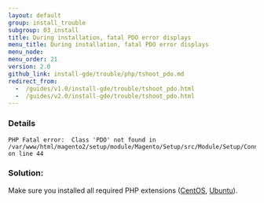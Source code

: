 ```yaml
---
layout: default
group: install_trouble
subgroup: 03_install
title: During installation, fatal PDO error displays
menu_title: During installation, fatal PDO error displays
menu_node: 
menu_order: 21
version: 2.0
github_link: install-gde/trouble/php/tshoot_pdo.md
redirect_from:
  -  /guides/v1.0/install-gde/trouble/tshoot_pdo.html
  -  /guides/v2.0/install-gde/trouble/tshoot_pdo.html
---
```


### Details

	PHP Fatal error:  Class 'PDO' not found in /var/www/html/magento2/setup/module/Magento/Setup/src/Module/Setup/ConnectionFactory.php on line 44

### Solution:

Make sure you installed all required PHP extensions (<a href="{{page.baseurl}}install-gde/prereq/php-centos.html">CentOS</a>, <a href="{{page.baseurl}}install-gde/prereq/php-ubuntu.html">Ubuntu</a>). 

